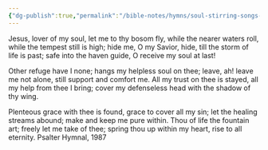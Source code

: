 ```yaml
---
{"dg-publish":true,"permalink":"/bible-notes/hymns/soul-stirring-songs-and-hymns/jesus-lover-of-my-soul/","title":"Jesus, Lover of My Soul","created":"","updated":""}
---
```



Jesus, lover of my soul,
let me to thy bosom fly,
while the nearer waters roll,
while the tempest still is high;
hide me, O my Savior, hide,
till the storm of life is past;
safe into the haven guide,
O receive my soul at last!

Other refuge have I none;
hangs my helpless soul on thee;
leave, ah! leave me not alone,
still support and comfort me.
All my trust on thee is stayed,
all my help from thee I bring;
cover my defenseless head
with the shadow of thy wing.

Plenteous grace with thee is found,
grace to cover all my sin;
let the healing streams abound;
make and keep me pure within.
Thou of life the fountain art;
freely let me take of thee;
spring thou up within my heart,
rise to all eternity.
Psalter Hymnal, 1987
